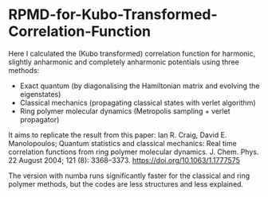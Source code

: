 # RPMD-for-Kubo-Transformed-Correlation-Function

Here I calculated the (Kubo transformed) correlation function for harmonic, slightly anharmonic and completely anharmonic potentials using three methods:
- Exact quantum (by diagonalising the Hamiltonian matrix and evolving the eigenstates)
- Classical mechanics (propagating classical states with verlet algorithm)
- Ring polymer molecular dynamics (Metropolis sampling + verlet propagator)

It aims to replicate the result from this paper:
Ian R. Craig, David E. Manolopoulos; Quantum statistics and classical mechanics: Real time correlation functions from ring polymer molecular dynamics. J. Chem. Phys. 22 August 2004; 121 (8): 3368–3373. https://doi.org/10.1063/1.1777575


The version with numba runs significantly faster for the classical and ring polymer methods, but the codes are less structures and less explained.
